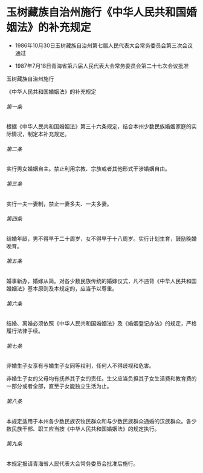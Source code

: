 # 玉树藏族自治州施行《中华人民共和国婚姻法》的补充规定

- 1986年10月30日玉树藏族自治州第七届人民代表大会常务委员会第三次会议通过

- 1987年7月18日青海省第六届人民代表大会常务委员会第二十七次会议批准

<!-- INFO END -->

玉树藏族自治州施行

《中华人民共和国婚姻法》的补充规定

###### 第一条

根据《中华人民共和国婚姻法》第三十六条规定，结合本州少数民族婚姻家庭的实际情况，制定本补充规定。

###### 第二条

实行男女婚姻自主。禁止利用宗教、宗族或者其他形式干涉婚姻自由。

###### 第三条

实行一夫一妻制，禁止一妻多夫、一夫多妻。

###### 第四条

结婚年龄，男不得早于二十周岁，女不得早于十八周岁。实行计划生育，鼓励晚婚晚育。

###### 第五条

婚事新办，婚嫁从简。对各少数民族传统的婚嫁仪式，凡不违背《中华人民共和国婚姻法》基本原则及本规定的，应当予以尊重。

###### 第六条

结婚、离婚必须依照《中华人民共和国婚姻法》及《婚姻登记办法》的规定，严格履行法律手续。

###### 第七条

非婚生子女享有与婚生子女同等权利，任何人不得歧视和危害。

非婚生子女的父母均有抚养其子女的责任。生父应当负担其子女生活费和教育费的一部分或者全部，直至子女能独立生活为止。

###### 第八条

本规定适用于本州各少数民族农牧民群众和与少数民族群众通婚的汉族群众。各少数民族干部、职工应当按《中华人民共和国婚姻法》的规定执行。

###### 第九条

本规定报请青海省人民代表大会常务委员会批准后施行。
